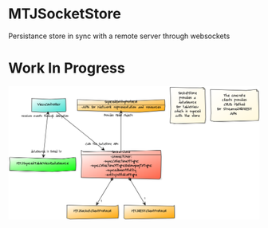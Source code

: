 # MTJSocketStore
Persistance store in sync with a remote server through websockets

# Work In Progress
![Alt text](/wiki/SocketStoreArchitecture.png?raw=true "SocketStoreArchitecture")

